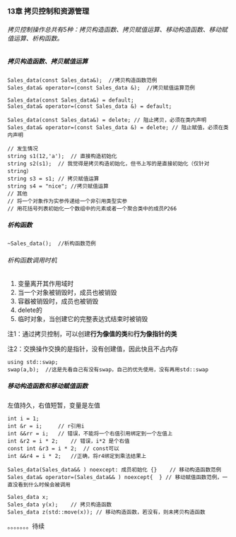### 13章  拷贝控制和资源管理

###### 拷贝控制操作总共有5种：拷贝构造函数、拷贝赋值运算、移动构造函数、移动赋值运算、析构函数。

##### 拷贝构造函数、拷贝赋值运算

```
Sales_data(const Sales_data&);	//拷贝构造函数范例
Sales_data& operator=(const Sales_data &);	//拷贝赋值运算范例

Sales_data(const Sales_data&) = default;
Sales_data& operator=(const Sales_data &) = default;

Sales_data(const Sales_data&) = delete;	// 阻止拷贝，必须在类内声明
Sales_data& operator=(const Sales_data &) = delete;	// 阻止赋值，必须在类内声明

// 发生情况
string s1(12,'a');	// 直接构造初始化
string s2(s1);	// 我觉得是拷贝构造初始化，但书上写的是直接初始化（仅针对string）
string s3 = s1;	// 拷贝赋值运算
string s4 = "nice";	//拷贝赋值运算
// 其他
// 将一个对象作为实参传递给一个非引用类型实参
// 用花括号列表初始化一个数组中的元素或者一个聚合类中的成员P266
```

##### 析构函数

```
~Sales_data();	//析构函数范例
```

###### 析构函数调用时机

1. 变量离开其作用域时
2. 当一个对象被销毁时，成员也被销毁
3. 容器被销毁时，成员也被销毁
4. delete的
5. 临时对象，当创建它的完整表达式结束时被销毁

注1：通过拷贝控制，可以创建**行为像值的类**和**行为像指针的类**

注2：交换操作交换的是指针，没有创建值，因此快且不占内存

```
using std::swap;
swap(a,b);	//这是先看自己有没有swap，自己的优先使用，没有再用std::swap
```

##### 移动构造函数和移动赋值函数

左值持久，右值短暂，变量是左值

```
int i = 1;
int &r = i; 	// r引用i
int &&rr = i;	// 错误，不能将一个右值引用绑定到一个左值上
int &r2 = i * 2;	// 错误，i*2 是个右值
const int &r3 = i * 2;	// const可以
int &&r4 = i * 2;	//正确，将r4绑定到乘法结果上
```

```
Sales_data(Sales_data&& ) noexcept: 成员初始化 {}	// 移动构造函数范例
Sales_data& operator=(Sales_data&& ) noexcept{	} // 移动赋值函数范例，一直没看到什么时候会被调用
```

```
Sales_data x;
Sales_data y(x);	// 拷贝构造函数
Sales_data z(std::move(x));	// 移动构造函数，若没有，则未拷贝构造函数
```

。。。。。。。待续













